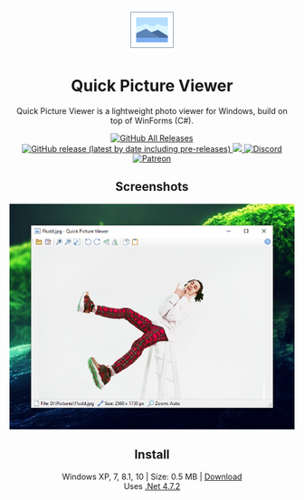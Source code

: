 <p align="center">
  <img src="/quick-picture-viewer/resources/imgs/picture80.png">
</p>
<h1 align="center">Quick Picture Viewer</h1>

<p align="center">
  Quick Picture Viewer is a lightweight photo viewer for Windows, build on top of WinForms (C#).
</p>

<p align="center">
  <a href="https://github.com/ModuleArt/quick-picture-viewer/releases">
    <img alt="GitHub All Releases" src="https://img.shields.io/github/downloads/ModuleArt/quick-picture-viewer/total">
    <img alt="GitHub release (latest by date including pre-releases)" src="https://img.shields.io/github/v/release/moduleart/quick-picture-viewer?include_prereleases">
  </a>
  <a alt="Trello roadmap" href="https://trello.com/b/mFgTs747/quick-picture-viewer">
    <img src="https://img.shields.io/badge/planner-trello-%230079BF">
  </a>
  <a alt="Discord channel" href="https://discord.gg/9q4D8SJ">
    <img alt="Discord" src="https://img.shields.io/discord/625641944105877504?color=%237289DA&label=discord">
  </a>
  <a alt="Buy ma a coffee" href="https://www.patreon.com/moduleart">
    <img alt="Patreon" src="https://img.shields.io/badge/donate-patreon-%23E85B46">
  </a>
</p>

<h2 align="center">Screenshots</h2>
<p align="center">
  <img src="/docs/screenshot.png">
</p>

<h2 align="center">Install</h2>
<p align="center">
  Windows XP, 7, 8.1, 10  |  Size: 0.5 MB  |  <a href="https://github.com/ModuleArt/quick-picture-viewer/releases/download/v1.1.0/QuickPictureViewer-Setup.msi">Download</a><br>
  Uses <a href="https://dotnet.microsoft.com/download/dotnet-framework/net472">.Net 4.7.2</a>
</p>
